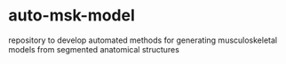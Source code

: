 # auto-msk-model
repository to develop automated methods for generating musculoskeletal models from segmented anatomical structures
